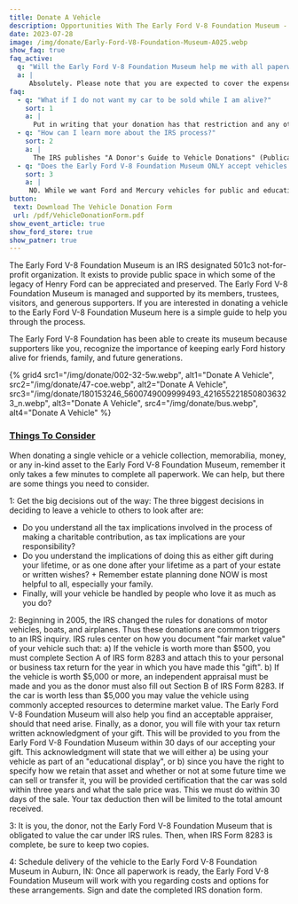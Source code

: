 ```yaml
---
title: Donate A Vehicle
description: Opportunities With The Early Ford V-8 Foundation Museum - Donate A Vehicle
date: 2023-07-28
image: /img/donate/Early-Ford-V8-Foundation-Museum-A025.webp
show_faq: true
faq_active: 
  q: "Will the Early Ford V-8 Foundation Museum help me with all paperwork, help assure I get the best tax deduction, and will it arrange pickup?"
  a: |
     Absolutely. Please note that you are expected to cover the expense of delivery to Auburn, IN, but the Early Ford V-8 Foundation Museum can work with you to minimize this expense.
faq: 
  - q: "What if I do not want my car to be sold while I am alive?"
    sort: 1
    a: |
      Put in writing that your donation has that restriction and any others you may desire.
  - q: "How can I learn more about the IRS process?"
    sort: 2
    a: |
      The IRS publishes "A Donor's Guide to Vehicle Donations" (Publication 4303) which details its new rules. You can obtain Publication 4303 from the IRS at their local IRS office, by calling 1-800-TAX-FORM (1-800-829-3676), or from the [IRS website](https://www.irs.gov/forms-instructions).
  - q: "Does the Early Ford V-8 Foundation Museum ONLY accept vehicles that are Early Fords?"
    sort: 3
    a: |
     NO. While we want Ford and Mercury vehicles for public and educational purposes, we also would be happy to accept vehicles that could serve as fund-raisers, such as modern cars, trucks and SUVs, or items such as Boats, Snowmobiles, Trailers, Motorcycles, Tractors, etc. Thus you have a means to donate to a charity, avoid the hassle of selling it, and achieve a tax deduction at the same time. You'll be notified of the Foundation's decision to accept your donation as soon as possible after you have completed the attached form and any questions are resolved.
button: 
 text: Download The Vehicle Donation Form
 url: /pdf/VehicleDonationForm.pdf
show_event_article: true
show_ford_store: true
show_patner: true
---
```

The Early Ford V-8 Foundation Museum is an IRS designated 501c3 not-for-profit organization. It exists to provide public space in which some of the legacy of Henry Ford can be appreciated and preserved. The Early Ford V-8 Foundation Museum is managed and supported by its members, trustees, visitors, and generous supporters. If you are interested in donating a vehicle to the Early Ford V-8 Foundation Museum here is a simple guide to help you through the process.

The Early Ford V-8 Foundation has been able to create its museum because supporters like you, recognize the importance of keeping early Ford history alive for friends, family, and future generations.

{% grid4 
  src1="/img/donate/002-32-5w.webp",
  alt1="Donate A Vehicle",
  src2="/img/donate/47-coe.webp",
  alt2="Donate A Vehicle",
  src3="/img/donate/180153246_5600749009999493_4216552218508036323_n.webp",
  alt3="Donate A Vehicle",
  src4="/img/donate/bus.webp",
  alt4="Donate A Vehicle"
%}

### [Things To Consider]({{page.url}})
When donating a single vehicle or a vehicle collection, memorabilia, money, or any in-kind asset to the Early Ford V-8 Foundation Museum, remember it only takes a few minutes to complete all paperwork. We can help, but there are some things you need to consider.

1: Get the big decisions out of the way: The three biggest decisions in deciding to leave a vehicle to others to look after are:

+ Do you understand all the tax implications involved in the process of making a charitable contribution, as tax implications are your responsibility?
+ Do you understand the implications of doing this as either gift during your lifetime, or as one done after your lifetime as a part of your estate or written wishes? + Remember estate planning done NOW is most helpful to all, especially your family.
+ Finally, will your vehicle be handled by people who love it as much as you do?

2: Beginning in 2005, the IRS changed the rules for donations of motor vehicles, boats, and airplanes. Thus these donations are common triggers to an IRS inquiry. IRS rules center on how you document "fair market value" of your vehicle such that: a) If the vehicle is worth more than $500, you must complete Section A of IRS form 8283 and attach this to your personal or business tax return for the year in which you have made this "gift". b) If the vehicle is worth $5,000 or more, an independent appraisal must be made and you as the donor must also fill out Section B of IRS Form 8283. If the car is worth less than $5,000 you may value the vehicle using commonly accepted resources to determine market value. The Early Ford V-8 Foundation Museum will also help you find an acceptable appraiser, should that need arise.
Finally, as a donor, you will file with your tax return written acknowledgment of your gift. This will be provided to you from the Early Ford V-8 Foundation Museum within 30 days of our accepting your gift. This acknowledgment will state that we will either a) be using your vehicle as part of an "educational display", or b) since you have the right to specify how we retain that asset and whether or not at some future time we can sell or transfer it, you will be provided certification that the car was sold within three years and what the sale price was. This we must do within 30 days of the sale. Your tax deduction then will be limited to the total amount received.

3: It is you, the donor, not the Early Ford V-8 Foundation Museum that is obligated to value the car under IRS rules. Then, when IRS Form 8283 is complete, be sure to keep two copies.

4: Schedule delivery of the vehicle to the Early Ford V-8 Foundation Museum in Auburn, IN: Once all paperwork is ready, the Early Ford V-8 Foundation Museum will work with you regarding costs and options for these arrangements. Sign and date the completed IRS donation form.


